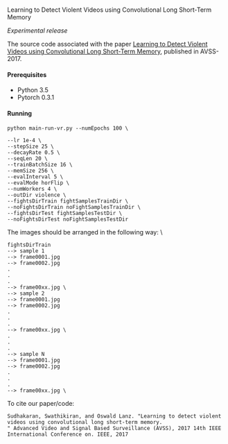 #
Learning to Detect Violent Videos using Convolutional Long Short-Term Memory

*Experimental release*

The source code associated with the paper [Learning to Detect Violent Videos using Convolutional Long Short-Term Memory](https://arxiv.org/abs/1709.06531), published in AVSS-2017. 

#### Prerequisites
* Python 3.5
* Pytorch 0.3.1
#### Running

```
python main-run-vr.py --numEpochs 100 \

--lr 1e-4 \
--stepSize 25 \
--decayRate 0.5 \
--seqLen 20 \
--trainBatchSize 16 \
--memSize 256 \
--evalInterval 5 \
--evalMode horFlip \
--numWorkers 4 \
--outDir violence \
--fightsDirTrain fightSamplesTrainDir \
--noFightsDirTrain noFightSamplesTrainDir \
--fightsDirTest fightSamplesTestDir \
--noFightsDirTest noFightSamplesTestDir
```

The images should be arranged in the following way: \
```
fightsDirTrain
--> sample 1
--> frame0001.jpg
--> frame0002.jpg
.
.
.
--> frame00xx.jpg \
--> sample 2
--> frame0001.jpg
--> frame0002.jpg
.
.
.
--> frame00xx.jpg \
.
.
.
--> sample N
--> frame0001.jpg
--> frame0002.jpg
.
.
.
--> frame00xx.jpg \

```

To cite our paper/code:

```
Sudhakaran, Swathikiran, and Oswald Lanz. "Learning to detect violent videos using convolutional long short-term memory.
" Advanced Video and Signal Based Surveillance (AVSS), 2017 14th IEEE International Conference on. IEEE, 2017
```
